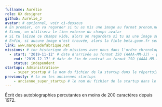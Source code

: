 ```yaml
---
fullname: Aurélie
role: UX designer
github: Aurelie_J
avatar: # optionnel, voir ci-dessous
# En premier, on va regarder si tu as mis une image au format prenom.nom dans /img/authors/
# Sinon, on utilisera le lien externe du champs avatar
# Si tu laisse ce champs vide, alors on regardera si tu as une image sur GitHub
# Enfin, si aucune image n'est trouvée, alors la fiole beta.gouv.fr sera utilisée sur la page communauté
link: www.marquedefabrique.net
missions: # ton historique de missions avec nous dans l'ordre chronologique. Remplis déjà la première pour commencer !
  - start: '2019-11-12' # date d'arrivée au format ISO (AAAA-MM-JJ) - pense à bien garder les '' !
    end: '2019-12-17' # date de fin de contrat au format ISO (AAAA-MM-JJ) - pense à bien garder les '' !
    status: independent
startups: Administration+
    - super_startup # le nom du fichier de la startup dans le répertoire /content/_startups/ sans l'extension .md
previously: # ta ou tes anciennes startups
    - ancienne_super_startup # le nom du fichier de la startup dans le répertoire /content/_startups/ sans l'extension .md
---
```


Écrit des autobiographies percutantes en moins de 200 caractères depuis 1972.

